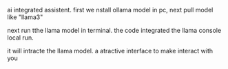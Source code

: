 ai integrated assistent.
 first we nstall ollama model in pc,
 next pull model like "llama3"

 next run tthe llama model in terminal.
 the code integrated the llama console local run.

 it will intracte the llama model.
 a atractive interface to make interact with you
 
